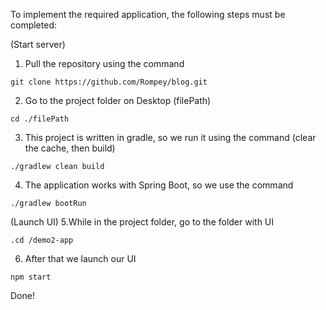 To implement the required application, the following steps must be completed:

(Start server)
1. Pull the repository using the command
```
git clone https://github.com/Rompey/blog.git
```
2. Go to the project folder on Desktop (filePath)
```
cd ./filePath
```
3. This project is written in gradle, so we run it using the command
(clear the cache, then build)
```
./gradlew clean build
```
4. The application works with Spring Boot, so we use the command
```
./gradlew bootRun
```

(Launch UI)
5.While in the project folder, go to the folder with UI
```
.cd /demo2-app
```
6. After that we launch our UI
```
npm start
```
Done!

